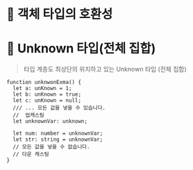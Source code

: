 # 🥇 객체 타입의 호환성

# 🥇 Unknown 타입(전체 집합)

> 타입 계층도 최상단의 위치하고 있는 Unknown 타입 (전체 집합)

```tsx
function unknwonExma() {
  let a: unKnown = 1;
  let b: unKnown = true;
  let c: unKnown = null;
  /// ... 모든 값을 넣을 수 있습니다.
  //  업캐스팅
  let unknownVar: unknown;

  let num: number = unknownVar;
  let str: string = unknownVar;
  // 모든 값을 넣을 수 없습니다.
  // 다운 캐스팅
}
```

